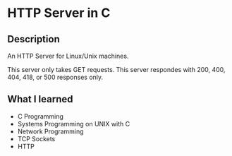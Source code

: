 # HTTP Server in C

## Description
An HTTP Server for Linux/Unix machines.

This server only takes GET requests.
This server respondes with 200, 400, 404, 418, or 500 responses only.



## What I learned
- C Programming
- Systems Programming on UNIX with C
- Network Programming
- TCP Sockets
- HTTP